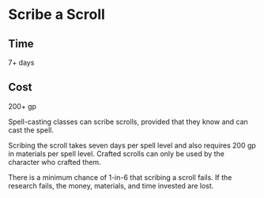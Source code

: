 # Scribe a Scroll

## Time
7+ days

## Cost
200+ gp

Spell-casting classes can scribe scrolls, provided that they know and can cast the spell.

Scribing the scroll takes seven days per spell level and also requires 200 gp in materials per spell level. Crafted scrolls can only be used by the character who crafted them.

There is a minimum chance of 1-in-6 that scribing a scroll fails. If the research fails, the money, materials, and time invested are lost.